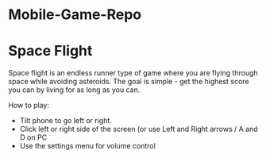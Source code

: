 # Mobile-Game-Repo

# Space Flight

Space flight is an endless runner type of game where you are flying through space while avoiding asteroids. The goal is simple - get the highest score you can by living for as long as you can.

How to play:

- Tilt phone to go left or right. 
- Click left or right side of the screen (or use Left and Right arrows / A and D on PC
- Use the settings menu for volume control